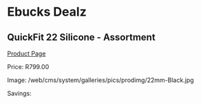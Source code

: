 
# Ebucks Dealz
## QuickFit 22 Silicone - Assortment
[Product Page](https://www.ebucks.com/web/shop/productSelected.do?prodId=866395596&catId=872277368)

Price: R799.00

Image: /web/cms/system/galleries/pics/prodimg/22mm-Black.jpg

Savings: 


	